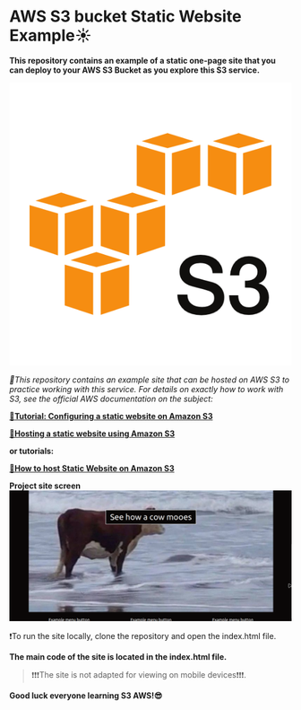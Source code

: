 # AWS S3 bucket Static Website Example☀
**This repository contains an example of a static one-page site that you can deploy to your AWS S3 Bucket as you explore this S3 service.**

![S3 bucket](s3screen.png)


*🫡This repository contains an example site that can be hosted on AWS S3 to practice working with this service. For details on exactly how to work with S3, see the official AWS documentation on the subject:*

**[🔴Tutorial: Configuring a static website on Amazon S3](https://docs.aws.amazon.com/AmazonS3/latest/userguide/HostingWebsiteOnS3Setup.html)**

**[🔴Hosting a static website using Amazon S3](https://docs.aws.amazon.com/AmazonS3/latest/userguide/WebsiteHosting.html)**

**or tutorials:**

**[🔴How to host Static Website on Amazon S3](https://github.com/sami-dev/aws-s3-static-website-sample)**



**Project site screen**
![examplesitescreen](examplesitescreen.png)


❗To run the site locally, clone the repository and open the index.html file.


**The main code of the site is located in the index.html file.**

>❗❗❗The site is not adapted for viewing on mobile devices❗❗❗.


**Good luck everyone learning S3 AWS!😎**



